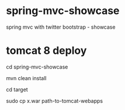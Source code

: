 # spring-mvc-showcase
spring mvc with twitter bootstrap - showcase

# tomcat 8 deploy

cd spring-mvc-showcase

mvn clean install

cd target

sudo cp x.war path-to-tomcat-webapps

